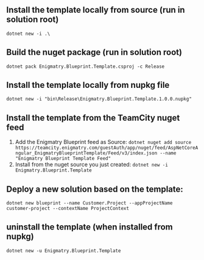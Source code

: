 ## Install the template locally from source (run in solution root)
``dotnet new -i .\``

## Build the nuget package (run in solution root)
``dotnet pack Enigmatry.Blueprint.Template.csproj -c Release``

## Install the template locally from nupkg file
``dotnet new -i "bin\Release\Enigmatry.Blueprint.Template.1.0.0.nupkg"``

## Install the template from the TeamCity nuget feed
1. Add the Enigmatry Blueprint feed as Source:
``dotnet nuget add source https://teamcity.enigmatry.com/guestAuth/app/nuget/feed/AspNetCoreAngular_EnigmatryBlueprintTemplate/Feed/v3/index.json --name "Enigmatry Blueprint Template Feed"``
1. Install from the nuget source you just created:
``dotnet new -i Enigmatry.Blueprint.Template``

## Deploy a new solution based on the template:
``dotnet new blueprint --name Customer.Project --appProjectName customer-project --contextName ProjectContext``

## uninstall the template (when installed from nupkg)
``dotnet new -u Enigmatry.Blueprint.Template``
